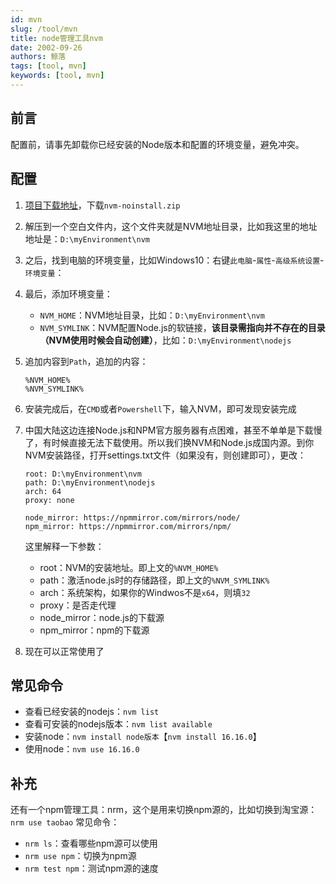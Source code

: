```yaml
---
id: mvn
slug: /tool/mvn
title: node管理工具nvm
date: 2002-09-26
authors: 鲸落
tags: [tool, mvn]
keywords: [tool, mvn]
---
```


## 前言

配置前，请事先卸载你已经安装的Node版本和配置的环境变量，避免冲突。



## 配置

1. [项目下载地址](https://github.com/coreybutler/nvm-windows/releases)，下载`nvm-noinstall.zip`

2. 解压到一个空白文件内，这个文件夹就是NVM地址目录，比如我这里的地址地址是：`D:\myEnvironment\nvm`

3. 之后，找到电脑的环境变量，比如Windows10：右键`此电脑`-`属性`-`高级系统设置`-`环境变量`：

4. 最后，添加环境变量：

   - `NVM_HOME`：NVM地址目录，比如：`D:\myEnvironment\nvm`
   - `NVM_SYMLINK`：NVM配置Node.js的软链接，**该目录需指向并不存在的目录（NVM使用时候会自动创建）**，比如：`D:\myEnvironment\nodejs`

5. 追加内容到`Path`，追加的内容：

   ```
   %NVM_HOME%
   %NVM_SYMLINK%
   ```

6. 安装完成后，在`CMD`或者`Powershell`下，输入NVM，即可发现安装完成

7. 中国大陆这边连接Node.js和NPM官方服务器有点困难，甚至不单单是下载慢了，有时候直接无法下载使用。所以我们换NVM和Node.js成国内源。到你NVM安装路径，打开settings.txt文件（如果没有，则创建即可），更改：

   ```
   root: D:\myEnvironment\nvm
   path: D:\myEnvironment\nodejs
   arch: 64
   proxy: none
   
   node_mirror: https://npmmirror.com/mirrors/node/
   npm_mirror: https://npmmirror.com/mirrors/npm/
   ```

   这里解释一下参数：

   - root：NVM的安装地址。即上文的`%NVM_HOME%`
   - path：激活node.js时的存储路径，即上文的`%NVM_SYMLINK%`
   - arch：系统架构，如果你的Windwos不是`x64`，则填`32`
   - proxy：是否走代理
   - node_mirror：node.js的下载源
   - npm_mirror：npm的下载源

8. 现在可以正常使用了



## 常见命令

- 查看已经安装的nodejs：`nvm list`
- 查看可安装的nodejs版本：`nvm list available`
- 安装node：`nvm install node版本`【`nvm install 16.16.0`】
- 使用node：`nvm use 16.16.0`


## 补充
还有一个npm管理工具：nrm，这个是用来切换npm源的，比如切换到淘宝源：`nrm use taobao`
常见命令：
- `nrm ls`：查看哪些npm源可以使用
- `nrm use npm`：切换为npm源
- `nrm test npm`：测试npm源的速度